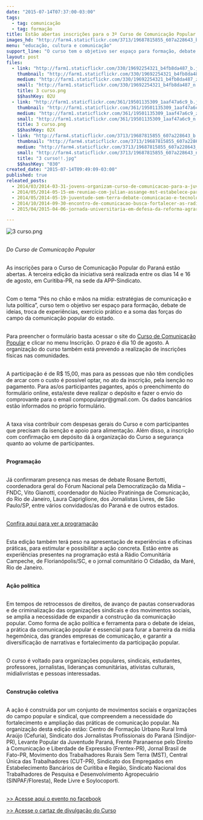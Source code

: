 ```yaml
---
date: "2015-07-14T07:37:00-03:00"
tags:
  - tag: comunicação
  - tag: formação
title: Estão abertas inscrições para o 3º Curso de Comunicação Popular do Paraná
images_hd: "http://farm4.staticflickr.com/3713/19687815855_607a228643_b.jpg"
menu: "educação, cultura e comunicação"
support_line: "O curso tem o objetivo ser espaço para formação, debate de ideias, troca de experiências, exercício prático e a soma das forças do campo da comunicação popular do estado."
layout: post
files:
  - link: "http://farm1.staticflickr.com/330/19692254321_b4fb8da487_b.jpg"
    thumbnail: "http://farm1.staticflickr.com/330/19692254321_b4fb8da487_t.jpg"
    medium: "http://farm1.staticflickr.com/330/19692254321_b4fb8da487_z.jpg"
    small: "http://farm1.staticflickr.com/330/19692254321_b4fb8da487_n.jpg"
    title: 3 curso.png
    $$hashKey: 02U
  - link: "http://farm1.staticflickr.com/361/19501135309_1aaf47a6c9_b.jpg"
    thumbnail: "http://farm1.staticflickr.com/361/19501135309_1aaf47a6c9_t.jpg"
    medium: "http://farm1.staticflickr.com/361/19501135309_1aaf47a6c9_z.jpg"
    small: "http://farm1.staticflickr.com/361/19501135309_1aaf47a6c9_n.jpg"
    title: 3 curso.png
    $$hashKey: 02X
  - link: "http://farm4.staticflickr.com/3713/19687815855_607a228643_b.jpg"
    thumbnail: "http://farm4.staticflickr.com/3713/19687815855_607a228643_t.jpg"
    medium: "http://farm4.staticflickr.com/3713/19687815855_607a228643_z.jpg"
    small: "http://farm4.staticflickr.com/3713/19687815855_607a228643_n.jpg"
    title: "3 curso!!.jpg"
    $$hashKey: "030"
created_date: "2015-07-14T09:49:09-03:00"
published: true
releated_posts:
  - 2014/03/2014-03-31-jovens-organizam-curso-de-comunicacao-para-a-juventude-rural.md
  - 2014/05/2014-05-15-em-reuniao-com-julian-assange-mst-estabelece-parceria-com-wikileaks.md
  - 2014/05/2014-05-19-juventude-sem-terra-debate-comunicacao-e-tecnologia-em-sc.md
  - 2014/10/2014-09-30-encontro-de-comunicacao-busca-fortalecer-as-radios-nos-assentamentos.md
  - 2015/04/2015-04-06-jornada-universitaria-em-defesa-da-reforma-agraria-aproxima-academia-da-luta-pela-terra.md

---
```

<p><img alt="3 curso.png" src="http://farm1.staticflickr.com/330/19692254321_b4fb8da487_b.jpg" /></p>

<p><br />
<em>Do Curso de Comunica&ccedil;&atilde;o Popular</em></p>

<p><br />
As inscri&ccedil;&otilde;es para o Curso de Comunica&ccedil;&atilde;o Popular do Paran&aacute; est&atilde;o abertas. A terceira edi&ccedil;&atilde;o da iniciativa ser&aacute; realizada entre os dias 14 e 16 de agosto, em Curitiba-PR, na sede da APP-Sindicato.</p>

<p><br />
Com o tema &ldquo;P&eacute;s no ch&atilde;o e m&atilde;os na m&iacute;dia: estrat&eacute;gias de comunica&ccedil;&atilde;o e luta pol&iacute;tica&rdquo;, curso tem o objetivo ser espa&ccedil;o para forma&ccedil;&atilde;o, debate de ideias, troca de experi&ecirc;ncias, exerc&iacute;cio pr&aacute;tico e a soma das for&ccedil;as do campo da comunica&ccedil;&atilde;o popular do estado.</p>

<p><br />
Para preencher o formul&aacute;rio basta acessar o site do <a href="http://http://comunicacaopopularpr.redelivre.org.br/" target="_blank">Curso de Comunica&ccedil;&atilde;o Popular</a> e clicar no menu Inscri&ccedil;&atilde;o. O prazo &eacute; dia 10 de agosto. A organiza&ccedil;&atilde;o do curso tamb&eacute;m est&aacute; prevendo a realiza&ccedil;&atilde;o de inscri&ccedil;&otilde;es f&iacute;sicas nas comunidades.</p>

<p><br />
A participa&ccedil;&atilde;o &eacute; de R$ 15,00, mas para as pessoas que n&atilde;o t&ecirc;m condi&ccedil;&otilde;es de arcar com o custo &eacute; poss&iacute;vel optar, no ato da inscri&ccedil;&atilde;o, pela isen&ccedil;&atilde;o no pagamento. Para as/os participantes pagantes, ap&oacute;s o preenchimento do formul&aacute;rio online, esta/este deve realizar o dep&oacute;sito e fazer o envio do comprovante para o email compopularpr@gmail.com. Os dados banc&aacute;rios est&atilde;o informados no pr&oacute;prio formul&aacute;rio.</p>

<p><br />
A taxa visa contribuir com despesas gerais do Curso e com participantes que precisam da isen&ccedil;&atilde;o e apoio para alimenta&ccedil;&atilde;o. Al&eacute;m disso, a inscri&ccedil;&atilde;o com confirma&ccedil;&atilde;o em dep&oacute;sito d&aacute; &agrave; organiza&ccedil;&atilde;o do Curso a seguran&ccedil;a quanto ao volume de participantes.</p>

<p><br />
<strong>Programa&ccedil;&atilde;o </strong></p>

<p><br />
J&aacute; confirmaram presen&ccedil;a nas mesas de debate Rosane Bertotti, coordenadora geral do F&oacute;rum Nacional pela Democratiza&ccedil;&atilde;o da M&iacute;dia &ndash; FNDC, Vito Gianotti, coordenador do N&uacute;cleo Piratininga de Comunica&ccedil;&atilde;o, do Rio de Janeiro, Laura Capriglione, dos Jornalistas Livres, de S&atilde;o Paulo/SP, entre v&aacute;rios convidados/as do Paran&aacute; e de outros estados.</p>

<p><br />
<a href="http://migre.me/qCAnK" target="_blank">Confira aqui para ver a programa&ccedil;&atilde;o</a></p>

<p><br />
Esta edi&ccedil;&atilde;o tamb&eacute;m ter&aacute; peso na apresenta&ccedil;&atilde;o de experi&ecirc;ncias e oficinas pr&aacute;ticas, para estimular e possibilitar a a&ccedil;&atilde;o concreta. Est&atilde;o entre as experi&ecirc;ncias presentes na programa&ccedil;&atilde;o est&aacute; a R&aacute;dio Comunit&aacute;ria Campeche, de Florian&oacute;polis/SC, e o jornal comunit&aacute;rio O Cidad&atilde;o, da Mar&eacute;, Rio de Janeiro.</p>

<p><br />
<strong>A&ccedil;&atilde;o pol&iacute;tica </strong></p>

<p><br />
Em tempos de retrocessos de direitos, de avan&ccedil;o de pautas conservadoras e de criminaliza&ccedil;&atilde;o das organiza&ccedil;&otilde;es sindicais e dos movimentos sociais, se amplia a necessidade de expandir a constru&ccedil;&atilde;o da comunica&ccedil;&atilde;o popular. Como forma de a&ccedil;&atilde;o pol&iacute;tica e ferramenta para o debate de ideias, a pr&aacute;tica da comunica&ccedil;&atilde;o popular &eacute; essencial para furar a barreira da m&iacute;dia hegem&ocirc;nica, das grandes empresas de comunica&ccedil;&atilde;o, e garantir a diversifica&ccedil;&atilde;o de narrativas e fortalecimento da participa&ccedil;&atilde;o popular.</p>

<p><br />
O curso &eacute; voltado para organiza&ccedil;&otilde;es populares, sindicais, estudantes, professores, jornalistas, lideran&ccedil;as comunit&aacute;rias, ativistas culturais, midialivristas e pessoas interessadas.</p>

<p><br />
<strong>Constru&ccedil;&atilde;o coletiva </strong></p>

<p><br />
A a&ccedil;&atilde;o &eacute; constru&iacute;da por um conjunto de movimentos sociais e organiza&ccedil;&otilde;es do campo popular e sindical, que compreendem a necessidade do fortalecimento e amplia&ccedil;&atilde;o das pr&aacute;ticas de comunica&ccedil;&atilde;o popular. Na organiza&ccedil;&atilde;o desta edi&ccedil;&atilde;o est&atilde;o: Centro de Forma&ccedil;&atilde;o Urbano Rural Irm&atilde; Ara&uacute;jo (Cefuria), Sindicato dos Jornalistas Profissionais do Paran&aacute; (Sindijor-PR), Levante Popular da Juventude Paran&aacute;, Frente Paranaense pelo Direito &agrave; Comunica&ccedil;&atilde;o e Liberdade de Express&atilde;o (Frentex-PR), Jornal Brasil de Fato-PR, Movimento dos Trabalhadores Rurais Sem Terra (MST), Central &Uacute;nica das Trabalhadores (CUT-PR), Sindicato dos Empregados em Estabelecimento Banc&aacute;rios de Curitiba e Regi&atilde;o, Sindicato Nacional dos Trabalhadores de Pesquisa e Desenvolvimento Agropecu&aacute;rio (SINPAF/Floresta), Rede Livre e Soylocoporti.</p>

<p><br />
<a href="http://on.fb.me/1HQVD18" target="_blank">&gt;&gt; Acesse aqui o evento no facebook</a></p>

<p><a href="http://bit.ly/1gsZyXu" target="_blank">&gt;&gt; Acesse o cartaz de divulga&ccedil;&atilde;o do Curso</a></p>
